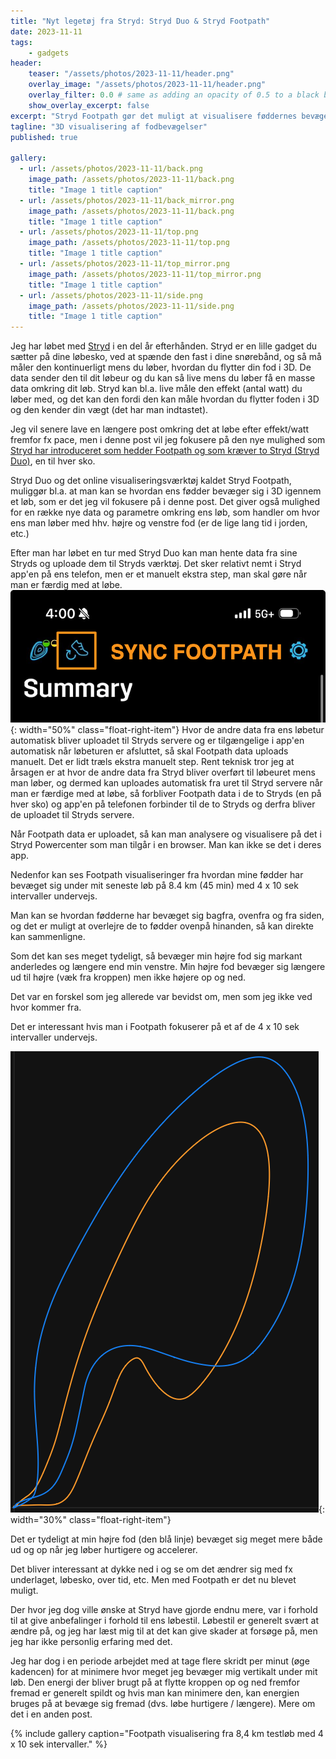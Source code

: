 ```yaml
---
title: "Nyt legetøj fra Stryd: Stryd Duo & Stryd Footpath"
date: 2023-11-11
tags:
    - gadgets
header:
    teaser: "/assets/photos/2023-11-11/header.png"
    overlay_image: "/assets/photos/2023-11-11/header.png"
    overlay_filter: 0.0 # same as adding an opacity of 0.5 to a black background
    show_overlay_excerpt: false
excerpt: "Stryd Footpath gør det muligt at visualisere føddernes bevægelse i 3D."
tagline: "3D visualisering af fodbevægelser"
published: true

gallery:
  - url: /assets/photos/2023-11-11/back.png
    image_path: /assets/photos/2023-11-11/back.png
    title: "Image 1 title caption"
  - url: /assets/photos/2023-11-11/back_mirror.png
    image_path: /assets/photos/2023-11-11/back.png
    title: "Image 1 title caption"
  - url: /assets/photos/2023-11-11/top.png
    image_path: /assets/photos/2023-11-11/top.png
    title: "Image 1 title caption"
  - url: /assets/photos/2023-11-11/top_mirror.png
    image_path: /assets/photos/2023-11-11/top_mirror.png
    title: "Image 1 title caption"
  - url: /assets/photos/2023-11-11/side.png
    image_path: /assets/photos/2023-11-11/side.png
    title: "Image 1 title caption"
---
```


Jeg har løbet med <a href="https://www.stryd.com/us/en">Stryd</a> i en del år efterhånden. Stryd er en lille gadget du sætter på dine løbesko, ved at spænde den fast i dine snørebånd, og så må måler den kontinuerligt mens du løber, hvordan du flytter din fod i 3D.
De data sender den til dit løbeur og du kan så live mens du løber få en masse data omkring dit løb. Stryd kan bl.a. live måle den effekt (antal watt) du løber med, og det kan den fordi den kan måle hvordan du flytter foden i 3D og den kender din vægt (det har man indtastet).

Jeg vil senere lave en længere post omkring det at løbe efter effekt/watt fremfor fx pace, men i denne post vil jeg fokusere på den nye mulighed som <a href="https://blog.stryd.com/2023/10/26/introducing-stryd-duo-stryd-footpath/">Stryd har introduceret som hedder Footpath og som kræver to Stryd (Stryd Duo)</a>, en til hver sko.

Stryd Duo og det online visualiseringsværktøj kaldet Stryd Footpath, muliggør bl.a. at man kan se hvordan ens fødder bevæger sig i 3D igennem et løb, som er det jeg vil fokusere på i denne post.
Det giver også mulighed for en række nye data og parametre omkring ens løb, som handler om hvor ens man løber med hhv. højre og venstre fod (er de lige lang tid i jorden, etc.)

Efter man har løbet en tur med Stryd Duo kan man hente data fra sine Stryds og uploade dem til Stryds værktøj. Det sker relativt nemt i Stryd app'en på ens telefon, men er et manuelt ekstra step, man skal gøre når man er færdig med at løbe.
![Upload Stryd Duo data](/assets/photos/2023-11-11/upload_data.png){: width="50%" class="float-right-item"}
Hvor de andre data fra ens løbetur automatisk bliver uploadet til Stryds servere og er tilgængelige i app'en automatisk når løbeturen er afsluttet, så skal Footpath data uploads manuelt. Det er lidt træls ekstra manuelt step. Rent teknisk tror jeg at årsagen er at hvor de andre data fra Stryd bliver overført til løbeuret mens man løber, og dermed kan uploades automatisk fra uret til Stryd servere når man er færdige med at løbe, så forbliver Footpath data i de to Stryds (en på hver sko) og app'en på telefonen forbinder til de to Stryds og derfra bliver de uploadet til Stryds servere.

Når Footpath data er uploadet, så kan man analysere og visualisere på det i Stryd Powercenter som man tilgår i en browser. Man kan ikke se det i deres app.

<div class="float-right-item">
    <div class="strava-embed-placeholder" data-embed-type="activity" data-embed-id="10194438302"></div>
</div>
<script src="https://strava-embeds.com/embed.js"></script>

Nedenfor kan ses Footpath visualiseringer fra hvordan mine fødder har bevæget sig under mit seneste løb på 8.4 km (45 min) med 4 x 10 sek intervaller undervejs.

Man kan se hvordan fødderne har bevæget sig bagfra, ovenfra og fra siden, og det er muligt at overlejre de to fødder ovenpå hinanden, så kan direkte kan sammenligne.

Som det kan ses meget tydeligt, så bevæger min højre fod sig markant anderledes og længere end min venstre. Min højre fod bevæger sig længere ud til højre (væk fra kroppen) men ikke højere op og ned.

Det var en forskel som jeg allerede var bevidst om, men som jeg ikke ved hvor kommer fra.

Det er interessant hvis man i Footpath fokuserer på et af de 4 x 10 sek intervaller undervejs.

![Footpath set bagfra fra et 10 sek interval](/assets/photos/2023-11-11/back_mirror_pace4.png){: width="30%" class="float-right-item"}

Det er tydeligt at min højre fod (den blå linje) bevæget sig meget mere både ud og op når jeg løber hurtigere og accelerer.

Det bliver interessant at dykke ned i og se om det ændrer sig med fx underlaget, løbesko, over tid, etc. Men med Footpath er det nu blevet muligt.

Der hvor jeg dog ville ønske at Stryd have gjorde endnu mere, var i forhold til at give anbefalinger i forhold til ens løbestil. Løbestil er generelt svært at ændre på, og jeg har læst mig til at det kan give skader at forsøge på, men jeg har ikke personlig erfaring med det.

Jeg har dog i en periode arbejdet med at tage flere skridt per minut (øge kadencen) for at minimere hvor meget jeg bevæger mig vertikalt under mit løb. Den energi der bliver brugt på at flytte kroppen op og ned fremfor fremad er generelt spildt og hvis man kan minimere den, kan energien bruges på at bevæge sig fremad (dvs. løbe hurtigere / længere).
Mere om det i en anden post.

{% include gallery caption="Footpath visualisering fra 8,4 km testløb med 4 x 10 sek intervaller." %}